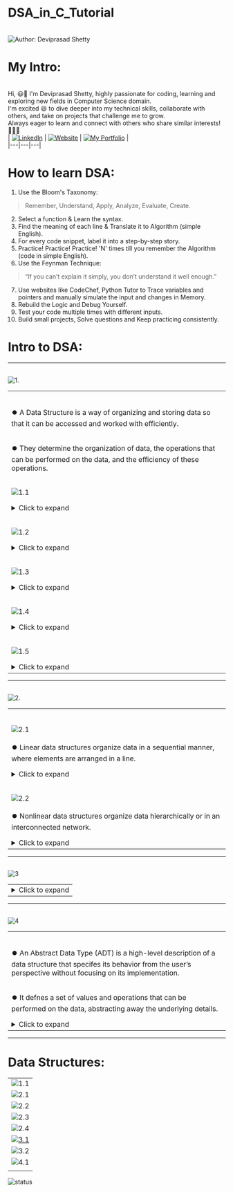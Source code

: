 # DSA_in_C_Tutorial


<br> ![Author: Deviprasad Shetty](https://img.shields.io/badge/Author-Deviprasad%20Shetty-000000?style=for-the-badge&labelColor=white)
<br> 


# My Intro:
<br> Hi, 😃👋 I'm Deviprasad Shetty, highly passionate for coding, learning and exploring new fields in Computer Science domain. 
<br> I'm excited 😃 to dive deeper into my technical skills, collaborate with others, and take on projects that challenge me to grow. 
<br> Always eager to learn and connect with others who share similar interests! 🤗🧑‍💻
<br> 
| [![LinkedIn](https://img.shields.io/badge/LinkedIn-%230077B5?style=for-the-badge&logo=LinkedIn&logoColor=white)](https://linkedin.com/in/deviprasad-shetty-4bba49313) | [![Website](https://img.shields.io/badge/Website-indigo?style=for-the-badge&logo=About.me&logoColor=white)](https://yourwebsite.com/) | [![My Portfolio](https://img.shields.io/badge/My_Portfolio-000?style=for-the-badge&logo=GitHub&logoColor=white)](https://github.com/DeviprasadShetty9833/My_Portfolio)  |                      
|---|---|---|
<br> 

# How to learn DSA:

1. Use the Bloom's Taxonomy:
> Remember, Understand, Apply, Analyze, Evaluate, Create.
2. Select a function & Learn the syntax.
3. Find the meaning of each line & Translate it to Algorithm (simple English).
4. For every code snippet, label it into a step-by-step story.
5. Practice! Practice! Practice! 'N' times till you remember the Algorithm (code in simple English).
6. Use the Feynman Technique:
> “If you can’t explain it simply, you don’t understand it well enough.”
7. Use websites like CodeChef, Python Tutor to Trace variables and pointers and manually simulate the input and changes in Memory.
8. Rebuild the Logic and Debug Yourself.
9. Test your code multiple times with different inputs.
10. Build small projects, Solve questions and Keep practicing consistently.

# Intro to DSA:

---

<br> ![1.](https://img.shields.io/badge/_1]_-Overview%20of%20Data%20Structure-000080?style=for-the-badge&labelColor=white&logo=C&logoColor=blue)   

<table>
<tr><td>

<br> ⏺️ A Data Structure is a way of organizing and storing data so that it can be accessed and worked with efficiently. 

<br> ⏺️ They determine the organization of data, the operations that can be performed on the data, and the efficiency of these operations.

<br> ![1.1](https://img.shields.io/badge/_1.1_-Importance%20of%20Data%20Structures-000080?style=for-the-badge&logo=C&logoColor=white)   

<details>
  <summary>Click to expand</summary>

```html
 
1. Efficient Data Handling : Data structures allow for efficient organization and manipulation of data, enabling faster processing.

2. Optimized Resource Usage : Proper data structures reduce memory and processing requirements.

3. Problem Solving : Many computational problems are best addressed by choosing the appropriate data structure.

4. Real-World Applications :

   •  Databases use trees and hash tables for efcient indexing.

   •  Search engines rely on graphs for ranking and searching.

   •  Compilers use stacks to evaluate expressions and manage function calls.

```

</details> 


<br> ![1.2](https://img.shields.io/badge/_1.2_-Key_Components_of_Data_Structures-000080?style=for-the-badge&logo=C&logoColor=white)   

<details>
  <summary>Click to expand</summary>
  
```html

1. Data Organization: The arrangement of data in memory (e.g., continuous blocks in arrays).

2. Data Manipulation: Operations like insertion, deletion, and updating of data.

3. Access Mechanism: Determines how data can be retrieved and stored efciently.

```

</details> 

<br> ![1.3](https://img.shields.io/badge/_1.3_-Classifcation_of_Data_Structures-000080?style=for-the-badge&logo=C&logoColor=white)   

<details>
  <summary>Click to expand</summary>

<br> 🟠 Data structures can broadly be classifed into two categories:
  
```html

1. Primitive Data Structures
   • Basic data types that are directly operated upon by machine-level instructions.
   • Examples: Integers, Floats, Characters, Strings, and Boolean.

2. Non-Primitive Data Structures
   • More complex data structures built using primitive data types.
   • Examples:
      - Linear: Array, Stack, Queue, Linked List.
      - Nonlinear: Tree, Graph.

```

</details> 

<br> ![1.4](https://img.shields.io/badge/_1.4_-Types_of_Data_Structures-000080?style=for-the-badge&logo=C&logoColor=white)   

<details>
  <summary>Click to expand</summary>
  
```html

1. Linear Data Structures:
   • Data is arranged sequentially, and each element is connected to its previous and next element.
   • Examples: Arrays, Stacks, Queues, Linked Lists.

2. Nonlinear Data Structures:
   • Data is arranged in a hierarchical manner, with no strict sequence.
   • Examples: Trees, Graphs.

3. Static Data Structures:
   • Fixed size; memory is allocated at Compile-time.
   • Example: Array.

4. Dynamic Data Structures:
   • Flexible size; memory is allocated and deallocated at Runtime.
   • Example: Linked List.

```

</details> 

<br> ![1.5](https://img.shields.io/badge/_1.5_-Real_Life_Applications_of_Data_Structures-000080?style=for-the-badge&logo=C&logoColor=white)   

<details>
  <summary>Click to expand</summary>

<br> ⏺️ A solid understanding of data structures is essential for designing efcient algorithms and writing optimized programs.

<br> ⏺️ Selecting the right data structure for a given application is key to balancing speed, memory, and complexity. 

<br> ⏺️ As computational demands grow, the choice and implementation of data structures become increasingly critical in developing scalable solutions.
  
```html

1. Arrays: Used in image processing, databases, and matrix manipulation.

2. Stacks: Used for managing function calls in programming and expression evaluation.

3. Queues: Implemented in scheduling systems (CPU scheduling, printers).

4. Linked Lists: Basis for dynamic memory allocation, such as in compilers and real-time systems.

5. Trees: Used in hierarchical databases, XML parsers, and fle systems.

6. Graphs: Essential for network routing, social media analytics, and web page ranking.

```

</details> 

</td></tr>
</table>

---

<br> ![2.](https://img.shields.io/badge/_2]_-Classifcation_of_Non_Primitive_Data_Structures-000080?style=for-the-badge&labelColor=white&logo=C&logoColor=blue)   

<table>
<tr><td>

<br> ![2.1](https://img.shields.io/badge/_2.1_-Linear_Data_Structures-000080?style=for-the-badge&logo=C&logoColor=white)   
<br> ⏺️ Linear data structures organize data in a sequential manner, where elements are arranged in a line. 

<details>
  <summary>Click to expand</summary>

<br> 🟠 Key Characteristics:

```html
1. Elements are stored consecutively.

2. Traversal is straightforward (one-dimensional).

3. Fixed or variable size.

```

🟠 Examples:

<table>
<tr><td>

1. Array: A collection of elements stored in contiguous memory locations.

```html

Operations:

- Accessing: Constant time (using index).

- Searching: Linear search (O(n)) or binary search (O(log n) for sorted arrays).

- Insertion/Deletion: Expensive in terms of shifting elements.

Applications: Used in matrices, image processing, and database indexing.

```

2. Stack: A collection following the Last In, First Out (LIFO) principle. 

```html

Operations:

- Push: Insert an element.

- Pop: Remove the top element.

- Peek: View the top element.

Applications: Used in recursion, expression evaluation, and undo functionality.

```

3. Queue: A collection following the First In, First Out (FIFO) principle. 

```html

Types:

• Simple Queue.

• Circular Queue.

• Priority Queue.

• Deque (Double-Ended Queue).

Applications: Scheduling algorithms, resource sharing in operating systems.

```

4. Linked List: A collection of nodes, where each node contains data and a pointer to the next node.

```html

Types:

• Singly Linked List: Points only to the next node.

• Doubly Linked List: Points to both next and previous nodes.

• Circular Linked List: Last node points to the frst node.

Advantages: Dynamic size, efficient insertion/deletion.

Disadvantages: Higher memory usage due to pointers.

```

</td></tr>
</table>

</details> 

<br> ![2.2](https://img.shields.io/badge/_2.2_-Nonlinear_Data_Structures-000080?style=for-the-badge&logo=C&logoColor=white)   
<br> ⏺️ Nonlinear data structures organize data hierarchically or in an interconnected network.

<details>
  <summary>Click to expand</summary>

<br> 🟠 Key Characteristics:

```html

1. Elements are not stored sequentially.

2. Provide efficient relationships between data.

```

🟠 Examples:

<table>
<tr><td>

1. Trees: A hierarchical structure consisting of nodes, with one root node and child nodes.

```html
  
Types:

• Binary Tree: Each node has at most two children.

• Binary Search Tree: Left child < root < right child.

• AVL Tree, Red-Black Tree: Balanced binary trees.

Applications: Used in databases, fle systems, and network routing.

```

2. Graphs: Consist of vertices (nodes) and edges (connections).

```html
  
Types:

• Directed vs. Undirected Graphs.

• Weighted vs. Unweighted Graphs.

• Cyclic vs. Acyclic Graphs.

Applications: Used in social networks, web page ranking, and shortest path algorithms.

```

</td></tr>
</table>

</details> 

</td></tr>
</table>

---

<br> ![3](https://img.shields.io/badge/_3]_-Operations_on_Data_Structures-000080?style=for-the-badge&labelColor=white&logo=C&logoColor=blue)

<table>
<tr><td>

<details>
  <summary>Click to expand</summary>
  
<br> 
  
```html

1. Insertion: Adding an element to the data structure.
   • Example: Adding a node to a linked list.

2. Deletion: Removing an element.
   • Example: Removing an element from a stack or queue.

3. Traversal: Accessing each element for processing.
   • Example: Iterating through an array or linked list.

4. Searching: Finding a particular element.
   • Example: Linear search or binary search in arrays.

5. Sorting: Arranging elements in a specifc order.
   • Example: Sorting an array using Bubble Sort or Quick Sort.

6. Merging: Combining two data structures into one.
   • Example: Merging two sorted arrays.

```

</details> 

</td></tr>
</table>

---

<br> ![4](https://img.shields.io/badge/_4]_-Abstract_Data_Type-000080?style=for-the-badge&labelColor=white&logo=C&logoColor=blue)

<table>
<tr><td>

<br> ⏺️ An Abstract Data Type (ADT) is a high-level description of a data structure that specifes its behavior from the user’s perspective without focusing on its implementation. 

<br> ⏺️ It defnes a set of values and operations that can be performed on the data, abstracting away the underlying details.

<details>
  <summary>Click to expand</summary>

<br> 🟠 Key Characteristics:

```html

1. Encapsulation: Combines data and the operations that manipulate the data into a single unit.

2. Abstraction: Emphasizes “what” operations the ADT can perform rather than “how” they are implemented.

3. Independence: Implementation can vary as long as the ADT behavior is preserved.

4. Focus on Functionality: Specifes operations, their inputs, outputs, and expected behavior, independent of programming language or system constraints.

```

<br> 🟠 Components:

```html

1. Domain (Data): The set of all possible values the ADT can hold.
   For example, In a stack, the domain includes all elements that can be stored in the stack.

2. Operations: The set of operations defned for the ADT.
   Each operation has:

• Name: What the operation is called.

• Input: Parameters or data required for the operation.

• Output: The result of the operation.

3. Properties: Rules or axioms that describe the behavior of the operations (e.g., in a queue, the frst element inserted is the frst to be removed).

``` 

<br> 🟠 Examples:

<table>
<tr><td>

1. List ADT:

```html

Domain: A finite sequence of elements.

Operations:

- Insert (add an element at a specific position).

- Delete (remove an element from a specific position).

- Traverse (access each element sequentially).

- Search (find an element in the list).

```

2. Stack ADT:

```html

Domain: A collection of elements where elements are added and removed in a Last In, First Out (LIFO) manner.

Operations:

- Push: Add an element to the top of the stack.

- Pop: Remove and return the top element.

- Peek/Top: Return the top element without removing it.

- IsEmpty: Check if the stack is empty.

```

3. Queue ADT:

```html

Domain: A collection of elements where elements are added at one end (rear) and removed from the other end (front), following a First In, First Out (FIFO) principle.

Operations:

- Enqueue: Add an element to the rear.

- Dequeue: Remove and return the front element.

- Peek/Front: Return the front element without removing it.

- IsEmpty: Check if the queue is empty.

```

4. Deque (Double-Ended Queue) ADT:

```html

Domain: A collection of elements where elements can be added or removed from both ends.

Operations:

- InsertFront, InsertRear.

- DeleteFront, DeleteRear.

- PeekFront, PeekRear.

```

5. Priority Queue ADT:

```html

Domain: A collection of elements with associated priorities.

Operations:

- Insert: Add an element with a priority.

- RemoveHighestPriority: Remove the element with the highest priority.

```

6. Set ADT:

```html

Domain: A collection of unique elements.

Operations:

- Insert: Add an element to the set.

- Remove: Delete an element from the set.

- Union: Combine two sets.

- Intersection: Find common elements in two sets.

- Difference: Find elements present in one set but not the other.

```

</td></tr>
</table>

<br> 🟠 Properties of ADTs:

```html

1. Abstract Interface: The ADT specifes what the operations do, not how they are implemented.

2. Independence from Implementation: The ADT does not restrict how the data is stored or manipulated internally.

3. Platform-Independent: The same ADT can be implemented diferently on various platforms or programming languages.

4. Reusability: ADTs provide a reusable interface that can be applied to various contexts.

```

<br> 🟠 Benefts of Using ADTs:

```html

1. Encapsulation: Encapsulates data and operations, allowing developers to work with high-level abstractions.

2. Modularity:Promotes separation between implementation and usage, making code easier to understand and maintain.

3. Flexibility:Multiple implementations can coexist for the same ADT, allowing optimization for diferent use cases.

4. Ease of Use:Users only need to understand the ADT’s operations, not its implementation.

```

|  |  |  |
|---|---|---|
| **Aspect** | **ADT (Abstract Data Type)** | **Data Structure** |
| **Defnition** | Abstract model specifying behavior. | Concrete implementation of organizing data. |
| **Focus** | Focuses on what operations can be performed. | Focuses on how operations are implemented. |
| **Implementation** | Independent of programming language and system. | Specifc to programming language and platform. |
| **Abstraction Level** | High-level concept abstracting implementation details. | Low-level representation in memory. |
| **Reusability** | Reusable across various implementations. | May not always be reusable without modifcation. |
| **User Interaction** | Users interact with the operations defned by the ADT. | Users interact with the actual implementation. |
| **Examples** | Stack, Queue, Set, List. | Array, Linked List, Hash Table, Tree. |
|  |  |  |

</details>

</td></tr>
</table>

---

# Data Structures:

<!-- 1) Make diff. repositories for each.
2) Copy their Readme.md and paste it here.
3) Delete the repos. -->

|   |
|---|
| ![1.1](https://img.shields.io/badge/_1.1]_-Stack-000080?style=for-the-badge&logo=C&logoColor=white) | 
| ![2.1](https://img.shields.io/badge/_2.1]_-Linear_Queue-000080?style=for-the-badge&logo=C&logoColor=white) | 
| ![2.2](https://img.shields.io/badge/_2.2]_-Double_Queue-000080?style=for-the-badge&logo=C&logoColor=white) |
| ![2.3](https://img.shields.io/badge/_2.3]_-Circular_Queue-000080?style=for-the-badge&logo=C&logoColor=white) |
| ![2.4](https://img.shields.io/badge/_2.4]_-Priority_Queue-000080?style=for-the-badge&logo=C&logoColor=white) |
| [![3.1](https://img.shields.io/badge/_3.1]_-Singly_Linked_List-000080?style=for-the-badge&logo=C&logoColor=white)](https://github.com/DeviprasadShetty9833/Singly_Linked_List.c) |
| ![3.2](https://img.shields.io/badge/_3.2]_-Doubly_Linked_List-000080?style=for-the-badge&logo=C&logoColor=white) |
| ![4.1](https://img.shields.io/badge/_4.1]_-Binary_Search_Tree-000080?style=for-the-badge&logo=C&logoColor=white) |
|   |


 ![status](https://img.shields.io/badge/status-upcoming-yellow)
